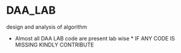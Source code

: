# DAA_LAB
design and analysis of algorithm
* Almost all DAA LAB code are present lab wise *
IF ANY CODE IS MISSING KINDLY CONTRIBUTE 
